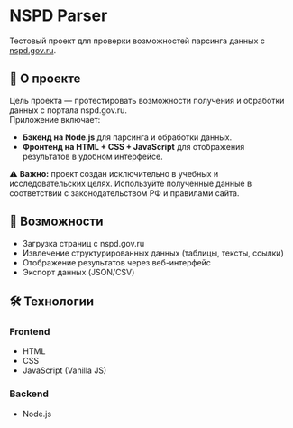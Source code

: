 # NSPD Parser

Тестовый проект для проверки возможностей парсинга данных с [nspd.gov.ru](https://nspd.gov.ru/).

## 📌 О проекте
Цель проекта — протестировать возможности получения и обработки данных с портала nspd.gov.ru.  
Приложение включает:
- **Бэкенд на Node.js** для парсинга и обработки данных.  
- **Фронтенд на HTML + CSS + JavaScript** для отображения результатов в удобном интерфейсе.  

⚠️ **Важно:** проект создан исключительно в учебных и исследовательских целях. Используйте полученные данные в соответствии с законодательством РФ и правилами сайта.

## 🚀 Возможности
- Загрузка страниц с nspd.gov.ru  
- Извлечение структурированных данных (таблицы, тексты, ссылки)  
- Отображение результатов через веб-интерфейс  
- Экспорт данных (JSON/CSV)  

## 🛠 Технологии
### Frontend
- HTML  
- CSS  
- JavaScript (Vanilla JS)  

### Backend
- Node.js  
